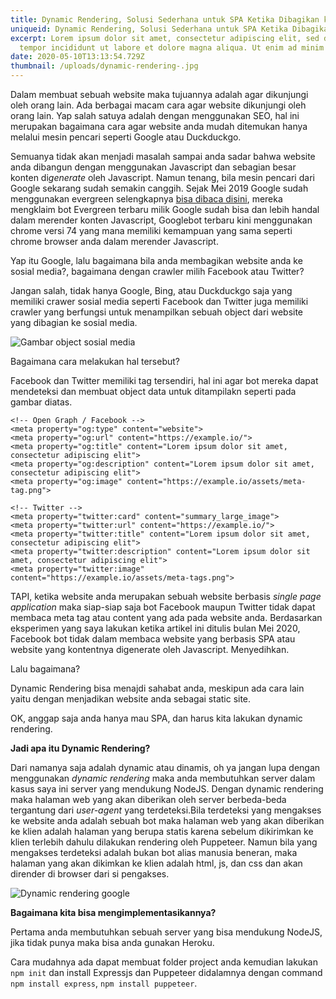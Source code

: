 ```yaml
---
title: Dynamic Rendering, Solusi Sederhana untuk SPA Ketika Dibagikan ke Sosial Media
uniqueid: Dynamic Rendering, Solusi Sederhana untuk SPA Ketika Dibagikan ke Sosial Media
excerpt: Lorem ipsum dolor sit amet, consectetur adipiscing elit, sed do eiusmod
  tempor incididunt ut labore et dolore magna aliqua. Ut enim ad minim veniam,
date: 2020-05-10T13:13:54.729Z
thumbnail: /uploads/dynamic-rendering-.jpg
---
```

Dalam membuat sebuah website maka tujuannya adalah agar dikunjungi oleh orang lain. Ada berbagai macam cara agar website dikunjungi oleh orang lain. Yap salah satuya adalah dengan menggunakan SEO, hal ini merupakan bagaimana cara agar website anda mudah ditemukan hanya melalui mesin pencari seperti Google atau Duckduckgo.

Semuanya tidak akan menjadi masalah sampai anda sadar bahwa website anda dibangun dengan menggunakan Javascript dan sebagian besar konten di*generate* oleh Javascript. Namun tenang, bila mesin pencari dari Google sekarang sudah semakin canggih. Sejak Mei 2019 Google sudah menggunakan evergreen selengkapnya [bisa dibaca disini](https://webmasters.googleblog.com/2019/05/the-new-evergreen-googlebot.html), mereka mengklaim bot Evergreen terbaru milik Google sudah bisa dan lebih handal dalam merender konten Javascript, Googlebot terbaru kini menggunakan chrome versi 74 yang mana memiliki kemampuan yang sama seperti chrome browser anda dalam merender Javascript.

Yap itu Google, lalu bagaimana bila anda membagikan website anda ke sosial media?, bagaimana dengan crawler milih Facebook atau Twitter?

Jangan salah, tidak hanya Google, Bing, atau Duckduckgo saja yang memiliki crawer sosial media seperti Facebook dan Twitter juga memiliki crawler yang berfungsi untuk menampilkan sebuah object dari website yang dibagian ke sosial media.

![Gambar object sosial media](/uploads/screenshot-from-2020-05-10-14-47-29.png "Dokumentasi pribadi Kusiaga")

Bagaimana cara melakukan hal tersebut? 

Facebook dan Twitter memiliki tag tersendiri, hal ini agar bot mereka dapat mendeteksi dan membuat object data untuk ditampilakn seperti pada gambar diatas.

```django
<!-- Open Graph / Facebook -->
<meta property="og:type" content="website">
<meta property="og:url" content="https://example.io/">
<meta property="og:title" content="Lorem ipsum dolor sit amet, consectetur adipiscing elit">
<meta property="og:description" content="Lorem ipsum dolor sit amet, consectetur adipiscing elit">
<meta property="og:image" content="https://example.io/assets/meta-tag.png">

<!-- Twitter -->
<meta property="twitter:card" content="summary_large_image">
<meta property="twitter:url" content="https://example.io/">
<meta property="twitter:title" content="Lorem ipsum dolor sit amet, consectetur adipiscing elit">
<meta property="twitter:description" content="Lorem ipsum dolor sit amet, consectetur adipiscing elit">
<meta property="twitter:image" content="https://example.io/assets/meta-tags.png">
```

TAPI, ketika website anda merupakan sebuah website berbasis *single page application* maka siap-siap saja bot Facebook maupun Twitter tidak dapat membaca meta tag atau content yang ada pada website anda. Berdasarkan eksperimen yang saya lakukan ketika artikel ini ditulis bulan Mei 2020, Facebook bot tidak dalam membaca website yang berbasis SPA atau website yang kontentnya digenerate oleh Javascript. Menyedihkan.

Lalu bagaimana?  

Dynamic Rendering bisa menajdi sahabat anda, meskipun ada cara lain yaitu dengan menjadikan website anda sebagai static site.

OK, anggap saja anda hanya mau SPA, dan harus kita lakukan dynamic rendering. 

**Jadi apa itu Dynamic Rendering?**

Dari namanya saja adalah dynamic atau dinamis, oh ya jangan lupa dengan menggunakan *dynamic rendering* maka anda membutuhkan server dalam kasus saya ini server yang mendukung NodeJS. Dengan dynamic rendering maka halaman web yang akan diberikan oleh server berbeda-beda tergantung dari *user-agent* yang terdeteksi.Bila terdeteksi yang mengakses ke website anda adalah sebuah bot maka halaman web yang akan diberikan ke klien adalah halaman yang berupa statis karena sebelum dikirimkan ke klien terlebih dahulu dilakukan rendering oleh Puppeteer. Namun bila yang mengakses terdeteksi adalah bukan bot alias manusia beneran, maka halaman yang akan dikimkan ke klien adalah html, js, dan css dan akan dirender di browser dari si pengakses.

![Dynamic rendering google](/uploads/how-dynamic-rendering-works.png "Sumber dari website milik Google")

**Bagaimana kita bisa mengimplementasikannya?**

Pertama anda membutuhkan sebuah server yang bisa mendukung NodeJS, jika tidak punya maka bisa anda gunakan Heroku.

Cara mudahnya ada dapat membuat folder project anda kemudian lakukan `npm init` dan install Expressjs dan Puppeteer didalamnya dengan command `npm install express`, `npm install puppeteer`.